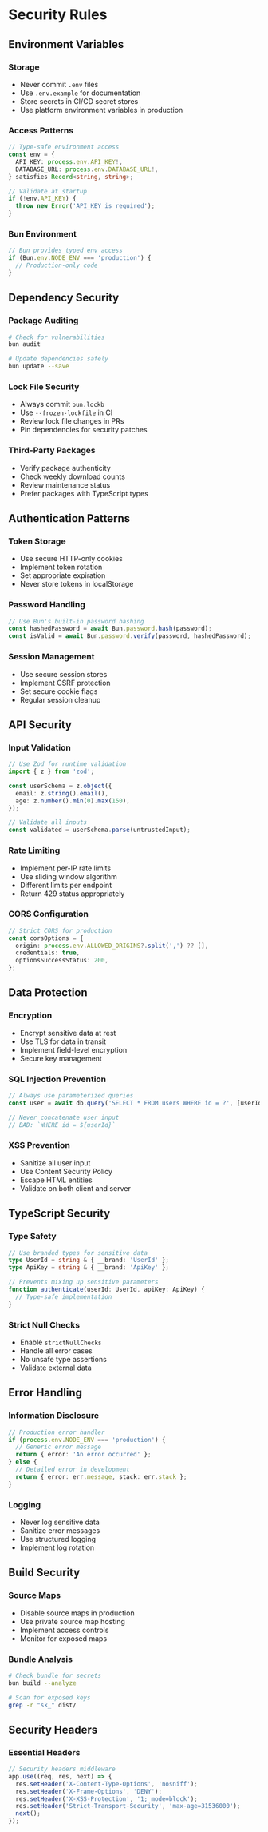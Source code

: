 # Security Rules

## Environment Variables

### Storage

- Never commit `.env` files
- Use `.env.example` for documentation
- Store secrets in CI/CD secret stores
- Use platform environment variables in production

### Access Patterns

```typescript
// Type-safe environment access
const env = {
  API_KEY: process.env.API_KEY!,
  DATABASE_URL: process.env.DATABASE_URL!,
} satisfies Record<string, string>;

// Validate at startup
if (!env.API_KEY) {
  throw new Error('API_KEY is required');
}
```

### Bun Environment

```typescript
// Bun provides typed env access
if (Bun.env.NODE_ENV === 'production') {
  // Production-only code
}
```

## Dependency Security

### Package Auditing

```bash
# Check for vulnerabilities
bun audit

# Update dependencies safely
bun update --save
```

### Lock File Security

- Always commit `bun.lockb`
- Use `--frozen-lockfile` in CI
- Review lock file changes in PRs
- Pin dependencies for security patches

### Third-Party Packages

- Verify package authenticity
- Check weekly download counts
- Review maintenance status
- Prefer packages with TypeScript types

## Authentication Patterns

### Token Storage

- Use secure HTTP-only cookies
- Implement token rotation
- Set appropriate expiration
- Never store tokens in localStorage

### Password Handling

```typescript
// Use Bun's built-in password hashing
const hashedPassword = await Bun.password.hash(password);
const isValid = await Bun.password.verify(password, hashedPassword);
```

### Session Management

- Use secure session stores
- Implement CSRF protection
- Set secure cookie flags
- Regular session cleanup

## API Security

### Input Validation

```typescript
// Use Zod for runtime validation
import { z } from 'zod';

const userSchema = z.object({
  email: z.string().email(),
  age: z.number().min(0).max(150),
});

// Validate all inputs
const validated = userSchema.parse(untrustedInput);
```

### Rate Limiting

- Implement per-IP rate limits
- Use sliding window algorithm
- Different limits per endpoint
- Return 429 status appropriately

### CORS Configuration

```typescript
// Strict CORS for production
const corsOptions = {
  origin: process.env.ALLOWED_ORIGINS?.split(',') ?? [],
  credentials: true,
  optionsSuccessStatus: 200,
};
```

## Data Protection

### Encryption

- Encrypt sensitive data at rest
- Use TLS for data in transit
- Implement field-level encryption
- Secure key management

### SQL Injection Prevention

```typescript
// Always use parameterized queries
const user = await db.query('SELECT * FROM users WHERE id = ?', [userId]);

// Never concatenate user input
// BAD: `WHERE id = ${userId}`
```

### XSS Prevention

- Sanitize all user input
- Use Content Security Policy
- Escape HTML entities
- Validate on both client and server

## TypeScript Security

### Type Safety

```typescript
// Use branded types for sensitive data
type UserId = string & { __brand: 'UserId' };
type ApiKey = string & { __brand: 'ApiKey' };

// Prevents mixing up sensitive parameters
function authenticate(userId: UserId, apiKey: ApiKey) {
  // Type-safe implementation
}
```

### Strict Null Checks

- Enable `strictNullChecks`
- Handle all error cases
- No unsafe type assertions
- Validate external data

## Error Handling

### Information Disclosure

```typescript
// Production error handler
if (process.env.NODE_ENV === 'production') {
  // Generic error message
  return { error: 'An error occurred' };
} else {
  // Detailed error in development
  return { error: err.message, stack: err.stack };
}
```

### Logging

- Never log sensitive data
- Sanitize error messages
- Use structured logging
- Implement log rotation

## Build Security

### Source Maps

- Disable source maps in production
- Use private source map hosting
- Implement access controls
- Monitor for exposed maps

### Bundle Analysis

```bash
# Check bundle for secrets
bun build --analyze

# Scan for exposed keys
grep -r "sk_" dist/
```

## Security Headers

### Essential Headers

```typescript
// Security headers middleware
app.use((req, res, next) => {
  res.setHeader('X-Content-Type-Options', 'nosniff');
  res.setHeader('X-Frame-Options', 'DENY');
  res.setHeader('X-XSS-Protection', '1; mode=block');
  res.setHeader('Strict-Transport-Security', 'max-age=31536000');
  next();
});
```
